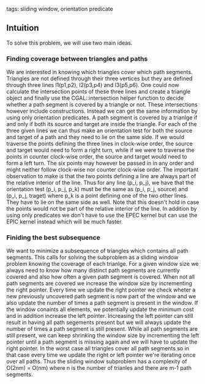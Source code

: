 tags: sliding window, orientation predicate

## Intuition
To solve this problem, we will use two main ideas.

### Finding coverage between triangles and paths
We are interested in knowing which triangles cover which path segments. Triangles are not defined through their three vertices but they are defined through three lines l1(p1,p2), l2(p3,p4) and l3(p5,p6). One could now calculate the intersection points of these three lines and create a triangle object and finally use the CGAL::intersection helper function to decide whether a path segment is covered by a triangle or not. These intersections however include constructions. Instead we can get the same information by using only orientation predicates. A path segment is covered by a trianlge if and only if both its source and target are inside the triangle. For each of the three given lines we can thus make an orientation test for both the source and target of a path and they need to lie on the same side. If we would traverse the points defining the three lines in clock-wise order, the source and target would need to form a right turn, while if we were to traverse the points in counter clock-wise order, the source and target would need to form a left turn. The six points may however be passed in in any order and might neither follow clock-wise nor counter clock-wise order. The important observation to make is that the two points defining a line are always part of the relative interior of the line. Thus for any line (p_i, p_j), we have that the orientation test (p_i, p_j, p_k) must be the same as (p_i, p_j, source) and (p_i, p_j, traget) where p_k is a point defining one of the two other lines. They have to lie on the same side as well. Note that this doesn't hold in case the points would not be part of the relative interior of the line.
In addition by using only predicates we don't have to use the EPEC kernel but can use the EPIC kernel instead which will be much faster.

### Finiding the best subsequence
We want to minimize a subsequence of triangles which contains all path segments. This calls for solving the subproblem as a sliding window problem knowing the coverage of each trianlge. For a given window size we always need to know how many distinct path segments are currently covered and also how often a given path segment is covered. When not all path segments are covered we increase the window size by incrementing the right pointer. Every time we update the right pointer we check wheter a new previously uncovered path segment is now part of the window and we also update the number of times a path segment is present in the window. If the window conaints all elements, we potentially update the minimum cost and in addition increase the left pointer. Increasing the left pointer can still result in having all path segements present but we will always update the number of times a path segment is still present. While all path segments are still present, we can keep shrinking the window size by incrementing the left pointer until a path segment is missing again and we will have to update the right pointer. In the worst case all triangles cover all path segments so in that case every time we update the right or left pointer we're iterating once over all paths. Thus the sliding window subproblem has a complexity of O(2nm) = O(nm) where n is the number of trianles and there are m-1 path segments.